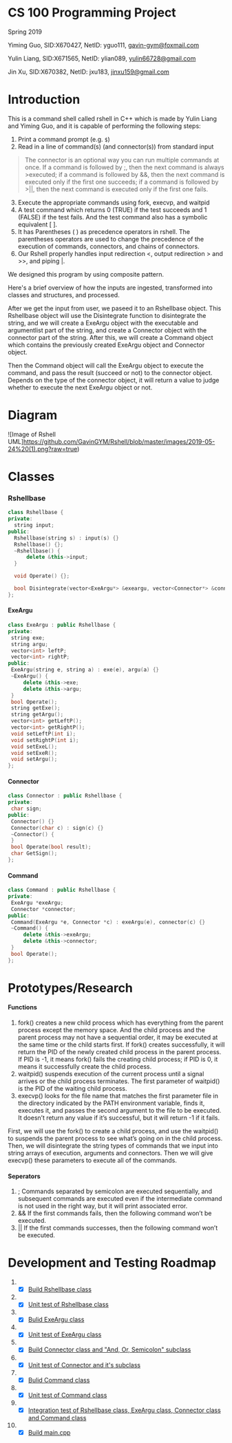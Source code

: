 # CS 100 Programming Project
Spring 2019

Yiming Guo, SID:X670427, NetID: yguo111, gavin-gym@foxmail.com

Yulin Liang, SID:X671565, NetID: ylian089, yulin66728@gmail.com

Jin Xu, SID:X670382, NetID: jxu183, jinxu159@gmail.com
# Introduction
This is a command shell called rshell in C++ which is made by Yulin Liang and Yiming Guo, and it is capable of performing the following steps:

1.	Print a command prompt (e.g. `$`)
2.	Read in a line of command(s) (and connector(s)) from standard input
>The connector is an optional way you can run multiple commands at once. If a command is followed by ;, then the next command is always >executed; if a command is followed by &&, then the next command is executed only if the first one succeeds; if a command is followed by >||, then the next command is executed only if the first one fails. 
3.	Execute the appropriate commands using fork, execvp, and waitpid
4.	A test command which returns 0 (TRUE) if the test succeeds and 1 (FALSE) if the test fails. And the test command also has  a symbolic equivalent \[ \].
5.	It has Parentheses ( ) as precedence operators in rshell. The parentheses operators are used to change the precedence of the execution of commands, connectors, and chains of connectors.
6.	Our Rshell properly handles input redirection <, output redirection > and >>, and piping |.

We designed this program by using composite pattern.

Here's a brief overview of how the inputs are ingested, transformed into classes and structures, and processed.

After we get the input from user, we paseed it to an Rshellbase object. This Rshellbase object will use the Disintegrate function to disintegrate the string, and we will create a ExeArgu object with the executable and argumentlist part of the string, and create a Connector object with the connector part of the string. After this, we will create a Command object which contains the previously created ExeArgu object and Connector object. 

Then the Command object will call the ExeArgu object to execute the command, and pass the result (succeed or not) to the connector object. Depends on the type of the connector object, it will return a value to judge whether to execute the next ExeArgu object or not.

# Diagram
![Image of Rshell UML]https://github.com/GavinGYM/Rshell/blob/master/images/2019-05-24%20(1).png?raw=true)
# Classes
 ### Rshellbase
  ```cpp
class Rshellbase {
private:
	string input;
public:
	Rshellbase(string s) : input(s) {}
	Rshellbase() {};
	~Rshellbase() {
		delete &this->input;
	}

	void Operate() {};

	bool Disintegrate(vector<ExeArgu*> &exeargu, vector<Connector*> &connector,vector<Command*> &command);
};
  ```
   #### ExeArgu
   ```cpp
 class ExeArgu : public Rshellbase {
private:
	string exe;
	string argu;
	vector<int> leftP;
	vector<int> rightP;
public:
	ExeArgu(string e, string a) : exe(e), argu(a) {}
	~ExeArgu() {
		delete &this->exe;
		delete &this->argu;
	}
	bool Operate();
	string getExe();
	string getArgu();
	vector<int> getLeftP();
	vector<int> getRightP();
	void setLeftP(int i);
	void setRightP(int i);
	void setExeL();
	void setExeR();
	void setArgu();
};
  ```
   #### Connector
   ```cpp
  class Connector : public Rshellbase {
private:
	char sign;
public:
	Connector() {}
	Connector(char c) : sign(c) {}
	~Connector() {
	}
	bool Operate(bool result);
	char GetSign();
};
  ```
   #### Command
   ```cpp
  class Command : public Rshellbase {
private:
	ExeArgu *exeArgu;
	Connector *connector;
public:
	Command(ExeArgu *e, Connector *c) : exeArgu(e), connector(c) {}
	~Command() {
		delete &this->exeArgu;
		delete &this->connector;
	}
	bool Operate();
};
  ```
# Prototypes/Research
#### Functions
1. fork() creates a new child process which has everything from the parent process except the memory space. And the child process and the parent process may not have a sequential order, it may be executed at the same time or the child starts first. If fork() creates successfully, it will return the PID of the newly created child process in the parent process. If PID is -1, it means fork() fails the creating child process; if PID is 0, it means it successfully create the child process.
2. waitpid() suspends execution of the current process until a signal arrives or the child process terminates. The first parameter of waitpid() is the PID of the waiting child process.
3. execvp() looks for the file name that matches the first parameter file in the directory indicated by the PATH environment variable, finds it, executes it, and passes the second argument to the file to be executed. It doesn’t return any value if it’s successful, but it will return -1 if it fails.

First, we will use the fork() to create a child process, and use the waitpid() to suspends the parent process to see what’s going on in the child process.  Then, we will disintegrate the string types of commands that we input into string arrays of execution, arguments and connectors. Then we will give execvp() these parameters to execute all of the commands.  
#### Seperators
1. ; Commands separated by semicolon are executed sequentially, and subsequent commands are executed even if the intermediate command is not used in the right way, but it will print associated error.
2. && If the first commands fails, then the following command won’t be executed.
3. || If the first commands successes, then the following command won’t be executed.
# Development and Testing Roadmap
1. - [x] [Build Rshellbase class](https://github.com/cs100/spring-2019-assignment-yiming_and_yulin/issues/3)
2. - [x] [Unit test of Rshellbase class](https://github.com/cs100/spring-2019-assignment-yiming_and_yulin/issues/4)
3. - [x] [Bulid ExeArgu class](https://github.com/cs100/spring-2019-assignment-yiming_and_yulin/issues/5)
4. - [x] [Unit test of ExeArgu class](https://github.com/cs100/spring-2019-assignment-yiming_and_yulin/issues/6)
5. - [x] [Build Connector class and "And, Or, Semicolon" subclass](https://github.com/cs100/spring-2019-assignment-yiming_and_yulin/issues/7)
6. - [x] [Unit test of Connector and it's subclass](https://github.com/cs100/spring-2019-assignment-yiming_and_yulin/issues/8)
7. - [x] [Bulid Command class](https://github.com/cs100/spring-2019-assignment-yiming_and_yulin/issues/9)
8. - [x] [Unit test of Command class](https://github.com/cs100/spring-2019-assignment-yiming_and_yulin/issues/10)
9. - [x] [Integration test of Rshellbase class, ExeArgu class, Connector class and Command class](https://github.com/cs100/spring-2019-assignment-yiming_and_yulin/issues/11)
10. - [x] [Build main.cpp](https://github.com/cs100/spring-2019-assignment-yiming_and_yulin/issues/12)
